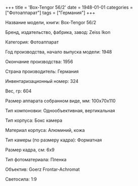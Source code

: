 +++
title = 'Box-Tengor 56/2'
date = 1948-01-01
categories = ["Фотоаппарат"]
tags = ["Германия"]
+++

Название модели, книги: Box-Tengor 56/2

Бренд, издательство, фабрика, завод: Zeiss Ikon

Категория: Фотоаппарат

Год производства, начало выпуска модели: 1948

Окончание производства: 1956

Страна производитель: Германия

Инвентаризационный номер: 324

Вес, гр: 604

Размер аппарата  собранном виде, мм: 100х70х110

Тип компоновки: Однообъективная, вертикальная

Тип корпуса: Бокс камера

Материал корпуса: Алюминий, кожа

Тип камеры (по размеру кадра): Форматная

Размер кадра, см: 6х9

Тип фотоматериала: Пленка

Объектив: Goerz Frontar-Achromat

Светосила: 1:9

